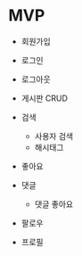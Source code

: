 # MVP

- 회원가입

- 로그인

- 로그아웃
- 게시판 CRUD

- 검색
  - 사용자 검색
  - 해시태그

- 좋아요

- 댓글
  - 댓글 좋아요

- 팔로우
- 프로필

